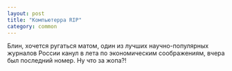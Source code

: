 ```yaml
---
layout: post
title: "Компьютерра RIP"
category: common
---
```

Блин, хочется ругаться матом, один из лучших научно-популярных журналов России канул в лета по экономическим соображениям, вчера был последний номер. Ну что за жопа?!

